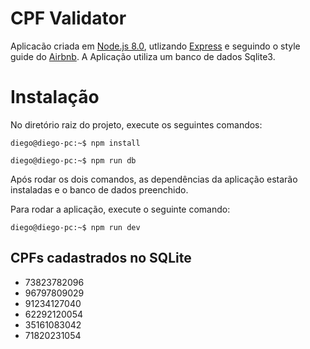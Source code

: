 # CPF Validator

Aplicacão criada em [Node.js 8.0](https://nodejs.org/es/blog/release/v8.0.0/), utlizando [Express](https://expressjs.com/) e seguindo o style guide do [Airbnb](https://airbnb.io/projects/javascript/). A Aplicação utiliza um banco de dados Sqlite3.


# Instalação
No diretório raiz do projeto, execute os seguintes comandos:

```console
diego@diego-pc:~$ npm install
```
```console
diego@diego-pc:~$ npm run db
```

Após rodar os dois comandos, as dependências da aplicação estarão instaladas e o banco de dados preenchido.

Para rodar a aplicação, execute o seguinte comando:

```console
diego@diego-pc:~$ npm run dev
```

## CPFs cadastrados no SQLite

- 73823782096
- 96797809029
- 91234127040
- 62292120054
- 35161083042
- 71820231054